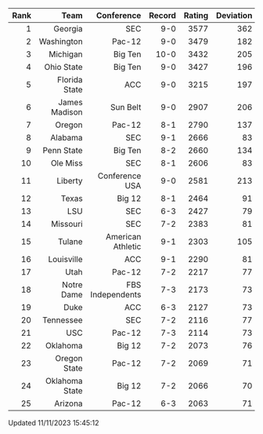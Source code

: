| Rank  | Team                 | Conference           | Record   | Rating | Deviation |
| ---:  | ---:                 | ---:                 | ---:     | ---:   | ---:      |
| 1     | Georgia              | SEC                  | 9-0      | 3577   | 362       |
| 2     | Washington           | Pac-12               | 9-0      | 3479   | 182       |
| 3     | Michigan             | Big Ten              | 10-0     | 3432   | 205       |
| 4     | Ohio State           | Big Ten              | 9-0      | 3427   | 196       |
| 5     | Florida State        | ACC                  | 9-0      | 3215   | 197       |
| 6     | James Madison        | Sun Belt             | 9-0      | 2907   | 206       |
| 7     | Oregon               | Pac-12               | 8-1      | 2790   | 137       |
| 8     | Alabama              | SEC                  | 9-1      | 2666   | 83        |
| 9     | Penn State           | Big Ten              | 8-2      | 2660   | 134       |
| 10    | Ole Miss             | SEC                  | 8-1      | 2606   | 83        |
| 11    | Liberty              | Conference USA       | 9-0      | 2581   | 213       |
| 12    | Texas                | Big 12               | 8-1      | 2464   | 91        |
| 13    | LSU                  | SEC                  | 6-3      | 2427   | 79        |
| 14    | Missouri             | SEC                  | 7-2      | 2383   | 81        |
| 15    | Tulane               | American Athletic    | 9-1      | 2303   | 105       |
| 16    | Louisville           | ACC                  | 9-1      | 2290   | 81        |
| 17    | Utah                 | Pac-12               | 7-2      | 2217   | 77        |
| 18    | Notre Dame           | FBS Independents     | 7-3      | 2173   | 73        |
| 19    | Duke                 | ACC                  | 6-3      | 2127   | 73        |
| 20    | Tennessee            | SEC                  | 7-2      | 2116   | 77        |
| 21    | USC                  | Pac-12               | 7-3      | 2114   | 73        |
| 22    | Oklahoma             | Big 12               | 7-2      | 2073   | 76        |
| 23    | Oregon State         | Pac-12               | 7-2      | 2069   | 71        |
| 24    | Oklahoma State       | Big 12               | 7-2      | 2066   | 70        |
| 25    | Arizona              | Pac-12               | 6-3      | 2063   | 71        |

Updated 11/11/2023 15:45:12
